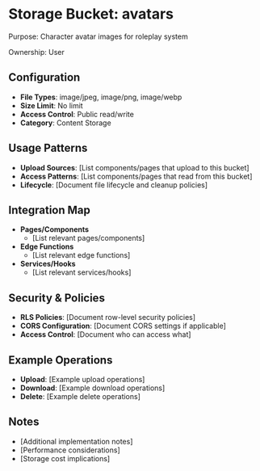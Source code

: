 # Storage Bucket: avatars

Purpose: Character avatar images for roleplay system

Ownership: User

## Configuration
- **File Types**: image/jpeg, image/png, image/webp
- **Size Limit**: No limit
- **Access Control**: Public read/write
- **Category**: Content Storage

## Usage Patterns
- **Upload Sources**: [List components/pages that upload to this bucket]
- **Access Patterns**: [List components/pages that read from this bucket]
- **Lifecycle**: [Document file lifecycle and cleanup policies]

## Integration Map
- **Pages/Components**
  - [List relevant pages/components]
- **Edge Functions**
  - [List relevant edge functions]
- **Services/Hooks**
  - [List relevant services/hooks]

## Security & Policies
- **RLS Policies**: [Document row-level security policies]
- **CORS Configuration**: [Document CORS settings if applicable]
- **Access Control**: [Document who can access what]

## Example Operations
- **Upload**: [Example upload operations]
- **Download**: [Example download operations]
- **Delete**: [Example delete operations]

## Notes
- [Additional implementation notes]
- [Performance considerations]
- [Storage cost implications]
